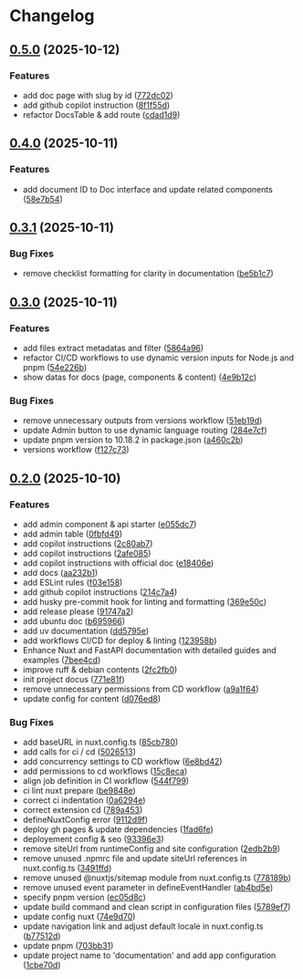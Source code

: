 # Changelog

## [0.5.0](https://github.com/KevinDeBenedetti/documentation/compare/v0.4.0...v0.5.0) (2025-10-12)


### Features

* add doc page with slug by id ([772dc02](https://github.com/KevinDeBenedetti/documentation/commit/772dc021ebcb8930ef8fee57ff5d778926270508))
* add github copilot instruction ([8f1f55d](https://github.com/KevinDeBenedetti/documentation/commit/8f1f55d515109e68920437d140c9c895454ba24e))
* refactor DocsTable & add route ([cdad1d9](https://github.com/KevinDeBenedetti/documentation/commit/cdad1d95ca769dd6a9498d32d4f6b56140988a94))

## [0.4.0](https://github.com/KevinDeBenedetti/documentation/compare/v0.3.1...v0.4.0) (2025-10-11)


### Features

* add document ID to Doc interface and update related components ([58e7b54](https://github.com/KevinDeBenedetti/documentation/commit/58e7b546b309117f07e6c159bd165377676e8725))

## [0.3.1](https://github.com/KevinDeBenedetti/documentation/compare/v0.3.0...v0.3.1) (2025-10-11)


### Bug Fixes

* remove checklist formatting for clarity in documentation ([be5b1c7](https://github.com/KevinDeBenedetti/documentation/commit/be5b1c75f3895eb136c097bb33cf46afcd0ddabc))

## [0.3.0](https://github.com/KevinDeBenedetti/documentation/compare/v0.2.0...v0.3.0) (2025-10-11)


### Features

* add files extract metadatas and filter ([5864a96](https://github.com/KevinDeBenedetti/documentation/commit/5864a9690f9cdd4d2dcdb70c623701da64a0fb0e))
* refactor CI/CD workflows to use dynamic version inputs for Node.js and pnpm ([54e226b](https://github.com/KevinDeBenedetti/documentation/commit/54e226bf21ba9fb947e020c2c1542f344f140789))
* show datas for docs (page, components & content) ([4e9b12c](https://github.com/KevinDeBenedetti/documentation/commit/4e9b12c92ad0ff1bfaba47b8aaeb07c73b6d6b56))


### Bug Fixes

* remove unnecessary outputs from versions workflow ([51eb19d](https://github.com/KevinDeBenedetti/documentation/commit/51eb19d438cf061a61ffc477448d886f9461ccc1))
* update Admin button to use dynamic language routing ([284e7cf](https://github.com/KevinDeBenedetti/documentation/commit/284e7cf46163f8777020612070ecf07794ebdd67))
* update pnpm version to 10.18.2 in package.json ([a460c2b](https://github.com/KevinDeBenedetti/documentation/commit/a460c2b618b698ae645c99c3b901c9102d74e83a))
* versions workflow ([f127c73](https://github.com/KevinDeBenedetti/documentation/commit/f127c736c18ad325596a3d587003f857034a0259))

## [0.2.0](https://github.com/KevinDeBenedetti/documentation/compare/v0.1.0...v0.2.0) (2025-10-10)


### Features

* add admin component & api starter ([e055dc7](https://github.com/KevinDeBenedetti/documentation/commit/e055dc76629b07bc862a384747e5bcd4904becb6))
* add admin table ([0fbfd49](https://github.com/KevinDeBenedetti/documentation/commit/0fbfd49a5d70f3189d07b515d3c050de9018c214))
* add copilot instructions ([2c80ab7](https://github.com/KevinDeBenedetti/documentation/commit/2c80ab74c81f4b94bc4931d0ac74f6b47952fe0e))
* add copilot instructions ([2afe085](https://github.com/KevinDeBenedetti/documentation/commit/2afe0855fe6a00493e147796176eeb5cfc3131fa))
* add copilot instructions with official doc ([e18406e](https://github.com/KevinDeBenedetti/documentation/commit/e18406e76371c84c33449f3c7a92f004eb3c00ee))
* add docs ([aa232b1](https://github.com/KevinDeBenedetti/documentation/commit/aa232b106716bf081b7cc345bdbbea0d79eb022e))
* add ESLint rules ([f03e158](https://github.com/KevinDeBenedetti/documentation/commit/f03e1582af6eaad0582645ce751327bae05d6e76))
* add github copilot instructions ([214c7a4](https://github.com/KevinDeBenedetti/documentation/commit/214c7a4e77e40df07f92c2cdc93f93248c5d7566))
* add husky pre-commit hook for linting and formatting ([369e50c](https://github.com/KevinDeBenedetti/documentation/commit/369e50c15fbb7031f5e55f6ad73b834ff8df565c))
* add release please ([91747a2](https://github.com/KevinDeBenedetti/documentation/commit/91747a2465411f769350cef76a52eb86c777e1bb))
* add ubuntu doc ([b695966](https://github.com/KevinDeBenedetti/documentation/commit/b6959669fc4057308749d2ba52b8b603e2bb18ef))
* add uv documentation ([dd5795e](https://github.com/KevinDeBenedetti/documentation/commit/dd5795ea8307347b111a842a55152be0d990b858))
* add workflows CI/CD for deploy & linting ([123958b](https://github.com/KevinDeBenedetti/documentation/commit/123958b2863e727e6b08dc489c8e0ac09e3d76e0))
* Enhance Nuxt and FastAPI documentation with detailed guides and examples ([7bee4cd](https://github.com/KevinDeBenedetti/documentation/commit/7bee4cd3a151dfaf54b968d3529d2d6907d9f4c9))
* improve ruff & debian contents ([2fc2fb0](https://github.com/KevinDeBenedetti/documentation/commit/2fc2fb0a17a1b5050c645681a094864bcb198538))
* init project docus ([771e81f](https://github.com/KevinDeBenedetti/documentation/commit/771e81feba87456b78ed75c2bde0c3c1d29bdaf5))
* remove unnecessary permissions from CD workflow ([a9a1f64](https://github.com/KevinDeBenedetti/documentation/commit/a9a1f64e45c3b3e6274d62fbf68378d353a69dc5))
* update config for content ([d076ed8](https://github.com/KevinDeBenedetti/documentation/commit/d076ed8fb003eb2b44c950653e266fb69825d150))


### Bug Fixes

* add baseURL in nuxt.config.ts ([85cb780](https://github.com/KevinDeBenedetti/documentation/commit/85cb7807382f8cf4022d33cf9557cdfd9d4a116c))
* add calls for ci / cd ([5026513](https://github.com/KevinDeBenedetti/documentation/commit/5026513679ad433ad371896384f87138314861a5))
* add concurrency settings to CD workflow ([6e8bd42](https://github.com/KevinDeBenedetti/documentation/commit/6e8bd42a055f6cee42f65e73936929f5f52c8d51))
* add permissions to cd workflows ([15c8eca](https://github.com/KevinDeBenedetti/documentation/commit/15c8ecab66db87f1eb6cbc199ed00b1de756521e))
* align job definition in CI workflow ([544f799](https://github.com/KevinDeBenedetti/documentation/commit/544f7991fdb82ab71d04a9c85a06c1a3de58e0d6))
* ci lint nuxt prepare ([be9848e](https://github.com/KevinDeBenedetti/documentation/commit/be9848e8a9094de5e0933822284282f9a716f410))
* correct ci indentation ([0a6294e](https://github.com/KevinDeBenedetti/documentation/commit/0a6294e7cf0086107cc7200cad14328a0c85f7df))
* correct extension cd ([789a453](https://github.com/KevinDeBenedetti/documentation/commit/789a453c78bc0c6fcf8d88bde8051ec3c583fe7c))
* defineNuxtConfig error ([9112d9f](https://github.com/KevinDeBenedetti/documentation/commit/9112d9f2f332c94fea28b88339bf583cd3af27e7))
* deploy gh pages & update dependencies ([1fad6fe](https://github.com/KevinDeBenedetti/documentation/commit/1fad6fe738ebd6d71502c4e7fa54b2ce788b4716))
* deployement config & seo ([93396e3](https://github.com/KevinDeBenedetti/documentation/commit/93396e3a1411b80da93dc5c8313f9c8da942e82d))
* remove siteUrl from runtimeConfig and site configuration ([2edb2b9](https://github.com/KevinDeBenedetti/documentation/commit/2edb2b920df2af6ecc1449aa0d22219b55108baa))
* remove unused .npmrc file and update siteUrl references in nuxt.config.ts ([3491ffd](https://github.com/KevinDeBenedetti/documentation/commit/3491ffdcf22a639e14128e727b5d3eca2cf905b3))
* remove unused @nuxtjs/sitemap module from nuxt.config.ts ([778189b](https://github.com/KevinDeBenedetti/documentation/commit/778189bffdbcd5e74ed78c1d1ec442a67232c594))
* remove unused event parameter in defineEventHandler ([ab4bd5e](https://github.com/KevinDeBenedetti/documentation/commit/ab4bd5ed18420f463ee3fea4e328439d8e8c91f5))
* specify pnpm version ([ec05d8c](https://github.com/KevinDeBenedetti/documentation/commit/ec05d8cc2dfe7a38021059343a25f8abc7cbd55b))
* update build command and clean script in configuration files ([5789ef7](https://github.com/KevinDeBenedetti/documentation/commit/5789ef790c0b5ecb0ab5bbaa6ba1120296366658))
* update config nuxt ([74e9d70](https://github.com/KevinDeBenedetti/documentation/commit/74e9d7025d0e35dac37d23e3f78946f4edce987e))
* update navigation link and adjust default locale in nuxt.config.ts ([b77512d](https://github.com/KevinDeBenedetti/documentation/commit/b77512d3df2c7efd817bea631150884b749dcadf))
* update pnpm ([703bb31](https://github.com/KevinDeBenedetti/documentation/commit/703bb3118bd1932d17672c1415f000b8b63b8d1c))
* update project name to 'documentation' and add app configuration ([1cbe70d](https://github.com/KevinDeBenedetti/documentation/commit/1cbe70dfcceb7fc69e153753763e8b91703981eb))
